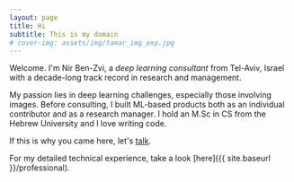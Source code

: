```yaml
---
layout: page
title: Hi
subtitle: This is my domain
# cover-img: assets/img/tamar_img_exp.jpg
---
```


Welcome. I'm Nir Ben-Zvi, a *deep learning consultant* from Tel-Aviv, Israel with a decade-long track record in research and management.

My passion lies in deep learning challenges, especially those involving images. Before consulting, I built ML-based products both as an individual contributor and as a research manager. I hold an M.Sc in CS from the Hebrew University and I love writing code.

If this is why you came here, let's [talk](mailto:me@nirbenzvi.com).

For my detailed technical experience, take a look [here]({{ site.baseurl }}/professional).

<!-- I also like whisky. -->